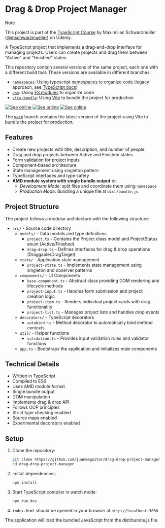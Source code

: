 # Drag & Drop Project Manager

> [!NOTE]
> This project is part of the [TypeScript Course](https://www.udemy.com/course/typescript/) by Maximilian Schwarzmüller ([@mschwarzmueller](https://github.com/mschwarzmueller)) on Udemy.

A TypeScript project that implements a drag-and-drop interface for managing projects. Users can create projects and drag them between "Active" and "Finished" states.

This repository contain several versions of the same project, each one with a different build tool. These versions are available in different branches:

- [`namespaces`](https://github.com/juanmaguitar/typescript-drag-drop-projects/tree/namespaces): Using typescript [namespaces](https://www.typescriptlang.org/docs/handbook/namespaces.html) to organize code (legacy approach, see [TypeScript docs](https://www.typescriptlang.org/docs/handbook/namespaces-and-modules.html))
- [`esm`](https://github.com/juanmaguitar/typescript-drag-drop-projects/tree/esm): Using [ES modules](https://developer.mozilla.org/en-US/docs/Web/JavaScript/Guide/Modules) to organize code
- [`vite-bundle`](https://github.com/juanmaguitar/typescript-drag-drop-projects/tree/vite-bundle): Using [Vite](https://vitejs.dev/) to bundle the project for production

[![See online](https://img.shields.io/badge/see_online-vite_bundle-blue)](https://juanmaguitar.github.io/typescript-drag-drop-projects/vite-bundle/) [![See online](https://img.shields.io/badge/see_online-namespaces-blue)](https://juanmaguitar.github.io/typescript-drag-drop-projects/namespaces/) [![See online](https://img.shields.io/badge/see_online-esm-blue)](https://juanmaguitar.github.io/typescript-drag-drop-projects/esm/)

The [`main`](https://github.com/juanmaguitar/typescript-drag-drop-projects/tree/main) branch contains the latest version of the project using Vite to bundle the project for production.

## Features

- Create new projects with title, description, and number of people
- Drag and drop projects between Active and Finished states
- Form validation for project inputs
- Component-based architecture
- State management using singleton pattern
- TypeScript interfaces and type safety
- **AMD module system with single bundle output** to:
  - _Development Mode_: split files and coordinate them using `namespace`
  - _Production Mode_: Bundling a unique file at `dist/bundle.js`

## Project Structure

The project follows a modular architecture with the following structure:

- `src/` - Source code directory
  - `models/` - Data models and type definitions
    - `project.ts` - Contains the Project class model and ProjectStatus enum (Active/Finished)
    - `drag-drop.ts` - Defines interfaces for drag & drop operations (Draggable/DragTarget)
  - `state/` - Application state management
    - `project-state.ts` - Implements state management using singleton and observer patterns
  - `components/` - UI Components
    - `base-component.ts` - Abstract class providing DOM rendering and lifecycle methods
    - `project-input.ts` - Handles form submission and project creation logic
    - `project-item.ts` - Renders individual project cards with drag functionality
    - `project-list.ts` - Manages project lists and handles drop events
  - `decorators/` - TypeScript decorators
    - `autobind.ts` - Method decorator to automatically bind method contexts
  - `util/` - Helper functions
    - `validation.ts` - Provides input validation rules and validator functions
  - `app.ts` - Bootstraps the application and initializes main components

## Technical Details

- Written in TypeScript
- Compiled to ES6
- Uses AMD module format
- Single bundle output
- DOM manipulation
- Implements drag & drop API
- Follows OOP principles
- Strict type checking enabled
- Source maps enabled
- Experimental decorators enabled

## Setup

1. Clone the repository:

   ```bash
   git clone https://github.com/juanmaguitar/drag-drop-project-manager.git
   cd drag-drop-project-manager
   ```

2. Install dependencies:

   ```bash
   npm install
   ```

3. Start TypeScript compiler in watch mode:

   ```bash
   npm run dev
   ```

4. `index.html` should be opened in your browser at `http://localhost:3000`

The application will load the bundled JavaScript from the dist/bundle.js file.
